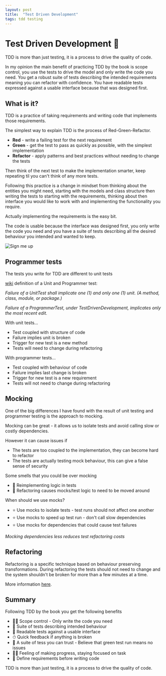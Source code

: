 ```yaml
---
layout: post
title:  "Test Driven Development"
tags: tdd testing
---
```


# Test Driven Development 🧪

TDD is more than just testing, it is a process to drive the quality of code.

In my opinion the main benefit of practicing TDD by the book is scope control, you use the tests to drive the model and only write the code you need.
You get a robust suite of tests describing the intended requirements meaning you can refactor with confidence.
You have readable tests expressed against a usable interface because that was designed first.

## What is it?

TDD is a practice of taking requirements and writing code that implements those requirements.

The simplest way to explain TDD is the process of Red-Green-Refactor.

- **Red** - write a failing test for the next requirement
- **Green** - get the test to pass as quickly as possible, with the simplest implementation
- **Refactor** - apply patterns and best practices without needing to change the tests

Then think of the next test to make the implementation smarter, keep repeating til you can't think of any more tests.

Following this practice is a change in mindset from thinking about the entities you might need, starting with the models and class structure then writing the tests to starting with the requirements, thinking about then interface you would like to work with and implementing the functionality you require.

Actually implementing the requirements is the easy bit.

The code is usable because the interface was designed first, you only write the code you need and you have a suite of tests describing all the desired behaviour you intended and wanted to keep.

![Sign me up](https://media.giphy.com/media/fuGEirywBmFz4GQu2Y/giphy.gif)

## Programmer tests

The tests you write for TDD are different to unit tests

[wiki](https://wiki.c2.com/?ProgrammerTest) definition of a Unit and Programmer test:

_Failure of a UnitTest shall implicate one (1) and only one (1) unit. (A method, class, module, or package.)_

_Failure of a ProgrammerTest, under TestDrivenDevelopment, implicates only the most recent edit._

With unit tests...
- Test coupled with structure of code
- Failure implies unit is broken
- Trigger for new test is a new method
- Tests will need to change during refactoring

With programmer tests...
- Test coupled with behaviour of code
- Failure implies last change is broken
- Trigger for new test is a new requirement
- Tests will not need to change during refactoring

## Mocking

One of the big differences I have found with the result of unit testing and programmer testing is the approach to mocking.

Mocking can be great - it allows us to isolate tests and avoid calling slow or costly dependencies.

However it can cause issues if
- The tests are too coupled to the implementation, they can become hard to refactor
- The tests are actually testing mock behaviour, this can give a false sense of security

Some smells that you could be over mocking
- 👃 Reimplementing logic in tests
- 👃 Refactoring causes mocks/test logic to need to be moved around

When should we use mocks?

- ⭐️ Use mocks to isolate tests - test runs should not affect one another
- ⭐️ Use mocks to speed up test run - don't call slow dependencies
- ⭐️ Use mocks for dependencies that could cause test failures

_Mocking dependencies less reduces test refactoring costs_

## Refactoring

Refactoring is a specific technique based on behaviour preserving transformations. During refactoring the tests should not need to change and the system shouldn't be broken for more than a few minutes at a time.

More information [here](https://refactoring.com/).

## Summary

Following TDD by the book you get the following benefits
- 🕵️‍♀️ Scope control - Only write the code you need
- 🧪 Suite of tests describing intended behaviour
- 📖 Readable tests against a usable interface
- ⏱ Quick feedback if anything is broken
- 🤝 A suite of tess you can trust - Believe that green test run means no issues
- 🏃‍♀️ Feeling of making progress, staying focused on task
- 📝 Define requirements before writing code

TDD is more than just testing, it is a process to drive the quality of code.
